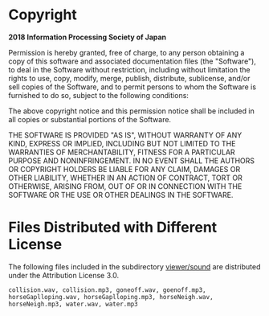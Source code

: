 # Copyright
**2018 Information Processing Society of Japan**

Permission is hereby granted, free of charge, to any person obtaining a copy of this software and associated documentation files (the "Software"), to deal in the Software without restriction, including without limitation the rights to use, copy, modify, merge, publish, distribute, sublicense, and/or sell copies of the Software, and to permit persons to whom the Software is furnished to do so, subject to the following conditions:

The above copyright notice and this permission notice shall be included in all copies or substantial portions of the Software.

THE SOFTWARE IS PROVIDED "AS IS", WITHOUT WARRANTY OF ANY KIND, EXPRESS OR IMPLIED, INCLUDING BUT NOT LIMITED TO THE WARRANTIES OF MERCHANTABILITY, FITNESS FOR A PARTICULAR PURPOSE AND NONINFRINGEMENT. IN NO EVENT SHALL THE AUTHORS OR COPYRIGHT HOLDERS BE LIABLE FOR ANY CLAIM, DAMAGES OR OTHER LIABILITY, WHETHER IN AN ACTION OF CONTRACT, TORT OR OTHERWISE, ARISING FROM, OUT OF OR IN CONNECTION WITH THE SOFTWARE OR THE USE OR OTHER DEALINGS IN THE SOFTWARE.

# Files Distributed with Different License
The following files included in the subdirectory [viewer/sound](viewer/sound) are distributed under the Attribution License 3.0.

`
collision.wav, collision.mp3,
goneoff.wav, goenoff.mp3,
horseGaplloping.wav, horseGaplloping.mp3,
horseNeigh.wav, horseNeigh.mp3,
water.wav, water.mp3
`
  
